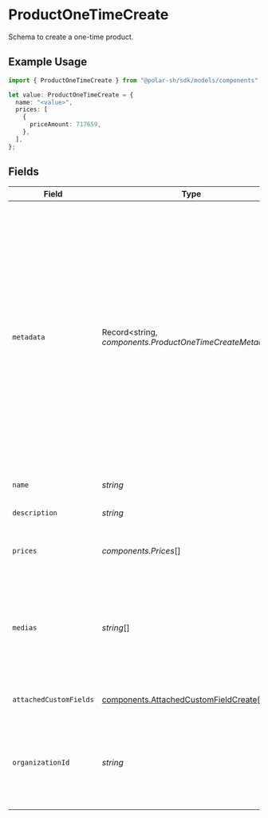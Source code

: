 # ProductOneTimeCreate

Schema to create a one-time product.

## Example Usage

```typescript
import { ProductOneTimeCreate } from "@polar-sh/sdk/models/components";

let value: ProductOneTimeCreate = {
  name: "<value>",
  prices: [
    {
      priceAmount: 717659,
    },
  ],
};
```

## Fields

| Field                                                                                                                                                                                                                                                                                                   | Type                                                                                                                                                                                                                                                                                                    | Required                                                                                                                                                                                                                                                                                                | Description                                                                                                                                                                                                                                                                                             |
| ------------------------------------------------------------------------------------------------------------------------------------------------------------------------------------------------------------------------------------------------------------------------------------------------------- | ------------------------------------------------------------------------------------------------------------------------------------------------------------------------------------------------------------------------------------------------------------------------------------------------------- | ------------------------------------------------------------------------------------------------------------------------------------------------------------------------------------------------------------------------------------------------------------------------------------------------------- | ------------------------------------------------------------------------------------------------------------------------------------------------------------------------------------------------------------------------------------------------------------------------------------------------------- |
| `metadata`                                                                                                                                                                                                                                                                                              | Record<string, *components.ProductOneTimeCreateMetadata*>                                                                                                                                                                                                                                               | :heavy_minus_sign:                                                                                                                                                                                                                                                                                      | Key-value object allowing you to store additional information.<br/><br/>The key must be a string with a maximum length of **40 characters**.<br/>The value must be either:<br/>    * A string with a maximum length of **500 characters**<br/>    * An integer<br/>    * A boolean<br/><br/>You can store up to **50 key-value pairs**. |
| `name`                                                                                                                                                                                                                                                                                                  | *string*                                                                                                                                                                                                                                                                                                | :heavy_check_mark:                                                                                                                                                                                                                                                                                      | The name of the product.                                                                                                                                                                                                                                                                                |
| `description`                                                                                                                                                                                                                                                                                           | *string*                                                                                                                                                                                                                                                                                                | :heavy_minus_sign:                                                                                                                                                                                                                                                                                      | The description of the product.                                                                                                                                                                                                                                                                         |
| `prices`                                                                                                                                                                                                                                                                                                | *components.Prices*[]                                                                                                                                                                                                                                                                                   | :heavy_check_mark:                                                                                                                                                                                                                                                                                      | List of available prices for this product.                                                                                                                                                                                                                                                              |
| `medias`                                                                                                                                                                                                                                                                                                | *string*[]                                                                                                                                                                                                                                                                                              | :heavy_minus_sign:                                                                                                                                                                                                                                                                                      | List of file IDs. Each one must be on the same organization as the product, of type `product_media` and correctly uploaded.                                                                                                                                                                             |
| `attachedCustomFields`                                                                                                                                                                                                                                                                                  | [components.AttachedCustomFieldCreate](../../models/components/attachedcustomfieldcreate.md)[]                                                                                                                                                                                                          | :heavy_minus_sign:                                                                                                                                                                                                                                                                                      | List of custom fields to attach.                                                                                                                                                                                                                                                                        |
| `organizationId`                                                                                                                                                                                                                                                                                        | *string*                                                                                                                                                                                                                                                                                                | :heavy_minus_sign:                                                                                                                                                                                                                                                                                      | The ID of the organization owning the product. **Required unless you use an organization token.**                                                                                                                                                                                                       |